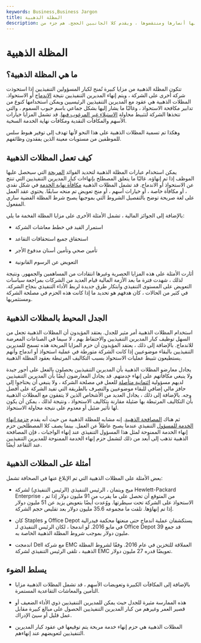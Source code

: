 ```yaml
---
keywords: Business,Business Jargon
title: المظلة الذهبية
description: المظلات الذهبية لها أنصارها ومنتقضوها ، ويقدم كلا الجانبين الحجج. هم جزء من &amp; quot؛ حبوب السم &amp; quot؛ التدابير المضادة.
---
```


# المظلة الذهبية
## ما هي المظلة الذهبية؟

تتكون المظلة الذهبية من مزايا كبيرة تُمنح لكبار المسؤولين التنفيذيين إذا استحوذت شركة أخرى على الشركة ، ويتم إنهاء المديرين التنفيذيين نتيجة [الاندماج](/merger) أو الاستحواذ. المظلات الذهبية هي عقود مع المديرين التنفيذيين الرئيسيين ويمكن استخدامها كنوع من تدابير مكافحة الاستحواذ ، وغالبًا ما يشار إليها بشكل جماعي باسم حبوب السموم ، والتي تتخذها الشركة لتثبيط محاولة [الاستيلاء غير المرغوب فيها](/takeover). قد تشمل المزايا خيارات الأسهم والمكافآت النقدية ومكافآت نهاية الخدمة السخية.

وهكذا تم تسمية المظلات الذهبية على هذا النحو لأنها تهدف إلى توفير هبوط سلس للموظفين من مستويات معينة الذين يفقدون وظائفهم.

## كيف تعمل المظلات الذهبية

يمكن استخدام عبارات المظلة الذهبية لتحديد الفوائد [المربحة](/lucrative) التي سيحصل عليها الموظف إذا تم إنهاؤه. غالبًا ما يتعلق المصطلح بإنهاءات كبار المديرين التنفيذيين التي تنتج عن الاستحواذ أو الاندماج. قد تشمل المظلات الذهبية [مكافأة نهاية الخدمة](/severancepay) في شكل نقدي ، أو مكافأة خاصة ، أو خيارات أسهم ، أو منح تعويض تم منحه سابقًا. يحتوي عقد العمل على لغة صريحة توضح بالتفصيل الشروط التي بموجبها يصبح شرط المظلة الفضية ساري المفعول.

بالإضافة إلى الجوائز المالية ، تشمل الأمثلة الأخرى على مزايا المظلة الفخمة ما يلي:

- استمرار القيد في خطط معاشات الشركة

- استحقاق جميع استحقاقات التقاعد

- تأمين صحي وتأمين أسنان مدفوع الأجر

- التعويض عن الرسوم القانونية

أثارت الأمثلة على هذه المزايا الحصرية وغيرها انتقادات من المساهمين والجمهور. ونتيجة لذلك ، شهدت فترة ما بعد الأزمة المالية قيام العديد من الشركات بمراجعة سياسات التعويض على المستوى التنفيذي وابتكار طرق جديدة لربط الأداء التنفيذي بنجاح الشركة. في كثير من الحالات ، كان هدفهم هو تحديد ما إذا كانت هذه الحزم في مصلحة الشركة ومستثمريها.

## الجدل المحيط بالمظلات الذهبية

استخدام المظلات الذهبية أمر مثير للجدل. يعتقد المؤيدون أن المظلات الذهبية تجعل من السهل توظيف كبار المديرين التنفيذيين والاحتفاظ بهم ، لا سيما في الصناعات المعرضة للاندماج. بالإضافة إلى ذلك ، يعتقد المؤيدون أن حزم المزايا المربحة هذه تسمح للمديرين التنفيذيين بالبقاء موضوعيين إذا كانت الشركة متورطة في عملية استحواذ أو اندماج وأنهم يستطيعون تثبيط عمليات الاستحواذ بسبب التكاليف المرتبطة بعقود المظلة الذهبية.

يجادل معارضو المظلات الذهبية بأن المديرين التنفيذيين يحصلون بالفعل على أجور جيدة ولا ينبغي مكافأتهم على إنهاء خدمتهم. قد يجادل المعارضون أيضًا بأن المديرين التنفيذيين لديهم مسؤولية [ائتمانية متأصلة](/fiduciary) للعمل في مصلحة الشركة ، ولا ينبغي أن يحتاجوا إلى حافز مالي إضافي للبقاء موضوعيين والتصرف بالطريقة التي تفيد الشركة على أفضل وجه. بالإضافة إلى ذلك ، يجادل العديد من الأشخاص الذين لا يتفقون مع المظلات الذهبية بأن التكاليف المرتبطة بها ضئيلة مقارنة بتكاليف الاستحواذ ، ونتيجة لذلك ، يمكن أن يكون لها تأثير ضئيل أو معدوم على نتيجة محاولة الاستحواذ.

ثم هناك [المصافحة الذهبية](/golden-handshake). إنه مشابه للمظلة الذهبية من حيث أنه يقدم [حزمة إنهاء الخدمة للمسؤول](/severancepay) التنفيذي عندما يصبح عاطلاً عن العمل. بينما يصف كلا المصطلحين حزم إنهاء الخدمة الممنوحة لمثل هذا المسؤول التنفيذي عند إنهاء الواجبات ، فإن المصافحة الذهبية تذهب إلى أبعد من ذلك لتشمل حزم إنهاء الخدمة الممنوحة للمديرين التنفيذيين عند التقاعد أيضًا.

## أمثلة على المظلات الذهبية

بعض الأمثلة على المظلات الذهبية التي تم الإبلاغ عنها في الصحافة تشمل:

- ميج ويتمان ، الرئيس التنفيذي (الرئيس التنفيذي) لشركة Hewlett-Packard Enterprise ، من المتوقع أن تحصل على ما يقرب من 91 مليون دولار إذا تم الاستحواذ على الشركة تحت سيطرتها. ووُعدت أيضًا بتعويض يزيد عن 51 مليون دولار إذا تم إنهاؤها. تلقت ما مجموعه 35.6 مليون دولار بعد تقليص حجم الشركة.

- كان Staples و Office Depot يستكشفان عملية اندماج حتى منعتها محكمة فيدرالية في مايو 2016. لو اندمجا ، لكان الرئيس التنفيذي لـ Office Depot قد جمع 39 مليون دولار بموجب شروط المظلة الذهبية الخاصة به.

- اندمجت Dell مع شركة EMC العملاقة للتخزين في عام 2016. وفقًا لشروط المظلة الذهبية ، تلقى الرئيس التنفيذي لشركة EMC تعويضًا قدره 27 مليون دولار.

## يسلط الضوء

- بالإضافة إلى المكافآت الكبيرة وتعويضات الأسهم ، قد تشمل المظلات الذهبية مزايا التأمين والمعاشات التقاعدية المستمرة.

- هذه الممارسة مثيرة للجدل حيث يمكن للمديرين التنفيذيين ذوي الأداء الضعيف أو قصير العمر وغيرهم من كبار المديرين التنفيذيين الحصول على مبالغ كبيرة مقابل عمل قليل أو سيئ الإدراك.

- المظلات الذهبية هي حزم إنهاء خدمة مربحة يتم توقيعها في عقود كبار المديرين التنفيذيين لتعويضهم عند إنهاءهم.

